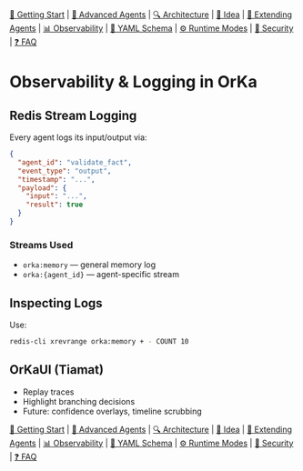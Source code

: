 [📘 Getting Start](./getting-started.md) | [🤖 Advanced Agents](./agents-advanced.md) | [🔍 Architecture](./architecture.md) | [🧠 Idea](./index.md) | [🧪 Extending Agents](./extending-agents.md) | [📊 Observability](./observability.md) | [📜 YAML Schema](./orka.yaml-schema.md) | [⚙ Runtime Modes](./runtime-modes.md) | [🔐 Security](./security.md) | [❓ FAQ](./faq.md)

# Observability & Logging in OrKa

## Redis Stream Logging
Every agent logs its input/output via:
```json
{
  "agent_id": "validate_fact",
  "event_type": "output",
  "timestamp": "...",
  "payload": {
    "input": "...",
    "result": true
  }
}
```

### Streams Used
- `orka:memory` — general memory log
- `orka:{agent_id}` — agent-specific stream

## Inspecting Logs
Use:
```bash
redis-cli xrevrange orka:memory + - COUNT 10
```

## OrKaUI (Tiamat)
- Replay traces
- Highlight branching decisions
- Future: confidence overlays, timeline scrubbing

[📘 Getting Start](./getting-started.md) | [🤖 Advanced Agents](./agents-advanced.md) | [🔍 Architecture](./architecture.md) | [🧠 Idea](./index.md) | [🧪 Extending Agents](./extending-agents.md) | [📊 Observability](./observability.md) | [📜 YAML Schema](./orka.yaml-schema.md) | [⚙ Runtime Modes](./runtime-modes.md) | [🔐 Security](./security.md) | [❓ FAQ](./faq.md)
